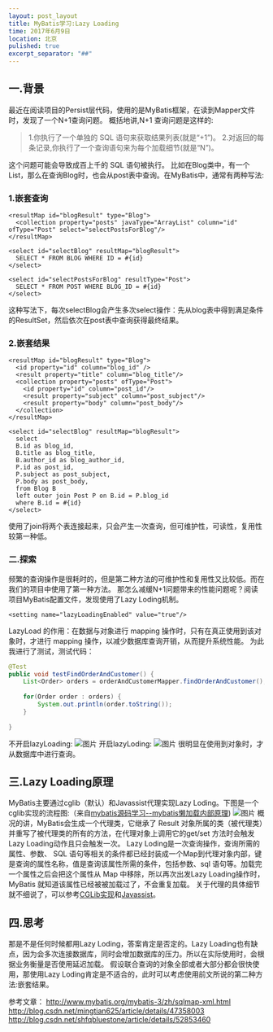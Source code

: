 ```yaml
---
layout: post_layout
title: MyBatis学习:Lazy Loading
time: 2017年6月9日
location: 北京
pulished: true
excerpt_separator: "##"
---
```


## 一.背景
最近在阅读项目的Persist层代码，使用的是MyBatis框架，在读到Mapper文件时，发现了一个N+1查询问题。
概括地讲,N+1 查询问题是这样的:
>1.你执行了一个单独的 SQL 语句来获取结果列表(就是“+1”)。
2.对返回的每条记录,你执行了一个查询语句来为每个加载细节(就是“N”)。

这个问题可能会导致成百上千的 SQL 语句被执行。
比如在Blog类中，有一个List<Post>，那么在查询Blog时，也会从post表中查询。在MyBatis中，通常有两种写法:
### 1.嵌套查询
```
<resultMap id="blogResult" type="Blog">
  <collection property="posts" javaType="ArrayList" column="id" ofType="Post" select="selectPostsForBlog"/>
</resultMap>
 
<select id="selectBlog" resultMap="blogResult">
  SELECT * FROM BLOG WHERE ID = #{id}
</select>
 
<select id="selectPostsForBlog" resultType="Post">
  SELECT * FROM POST WHERE BLOG_ID = #{id}
</select>
```
这种写法下，每次selectBlog会产生多次select操作：先从blog表中得到满足条件的ResultSet，然后依次在post表中查询获得最终结果。

### 2.嵌套结果
```
<resultMap id="blogResult" type="Blog">
  <id property="id" column="blog_id" />
  <result property="title" column="blog_title"/>
  <collection property="posts" ofType="Post">
    <id property="id" column="post_id"/>
    <result property="subject" column="post_subject"/>
    <result property="body" column="post_body"/>
  </collection>
</resultMap>
  
<select id="selectBlog" resultMap="blogResult">
  select
  B.id as blog_id,
  B.title as blog_title,
  B.author_id as blog_author_id,
  P.id as post_id,
  P.subject as post_subject,
  P.body as post_body,
  from Blog B
  left outer join Post P on B.id = P.blog_id
  where B.id = #{id}
</select>
```
使用了join将两个表连接起来，只会产生一次查询，但可维护性，可读性，复用性较第一种低。

### 二.探索
频繁的查询操作是很耗时的，但是第二种方法的可维护性和复用性又比较低。而在我们的项目中使用了第一种方法。
那怎么减缓N+1问题带来的性能问题呢？阅读项目MyBatis配置文件，发现使用了Lazy Loding机制。
```
<setting name="lazyLoadingEnabled" value="true"/>
```
LazyLoad 的作用：在数据与对象进行 mapping 操作时，只有在真正使用到该对象时，才进行 mapping 操作，以减少数据库查询开销，从而提升系统性能。
为此我进行了测试，测试代码：
```java
@Test
public void testFindOrderAndCustomer() {
    List<Order> orders = orderAndCustomerMapper.findOrderAndCustomer();
     
    for(Order order : orders) {
        System.out.println(order.toString());
    }
 
}
```
不开启lazyLoading:
![图片](http://7xlv11.com1.z0.glb.clouddn.com/mybatis1.png)
开启lazyLoding:
![图片](http://7xlv11.com1.z0.glb.clouddn.com/mybatis2.png)
很明显在使用到对象时，才从数据库中进行查询。
## 三.Lazy Loading原理
MyBatis主要通过cglib（默认）和Javassist代理实现Lazy Loding。下图是一个cglib实现的流程图:（来自[mybatis源码学习--mybatis懒加载内部原理]( http://blog.csdn.net/mingtian625/article/details/47358003))
![图片](http://7xlv11.com1.z0.glb.clouddn.com/mybatis3.png)
概况的讲，MyBatis会生成一个代理类，它继承了 Result 对象所属的类（被代理类）并重写了被代理类的所有的方法，在代理对象上调用它的get/set 方法时会触发Lazy Loading动作且只会触发一次。
Lazy Loding是一次查询操作，查询所需的属性、参数、 SQL 语句等相关的条件都已经封装成一个Map到代理对象内部，键是查询的属性名称，值是查询该属性所需的条件，包括参数、sql 语句等。加载完一个属性之后会把这个属性从 Map 中移除，所以再次出发Lazy Loading操作时，MyBatis 就知道该属性已经被被加载过了，不会重复加载。
关于代理的具体细节就不细说了，可以参考[CGLib实现](http://blog.csdn.net/mingtian625/article/details/47358003)和[Javassist](http://blog.csdn.net/shfqbluestone/article/details/52853460)。
## 四.思考
那是不是任何时候都用Lazy Loding，答案肯定是否定的。Lazy Loading也有缺点，因为会多次连接数据库，同时会增加数据库的压力。所以在实际使用时，会根据业务衡量是否使用延迟加载。
假设联合查询的对象全部或者大部分都会很快使用，那使用Lazy Loding肯定是不适合的，此时可以考虑使用前文所说的第二种方法:嵌套结果。

参考文章：
http://www.mybatis.org/mybatis-3/zh/sqlmap-xml.html
http://blog.csdn.net/mingtian625/article/details/47358003
http://blog.csdn.net/shfqbluestone/article/details/52853460






